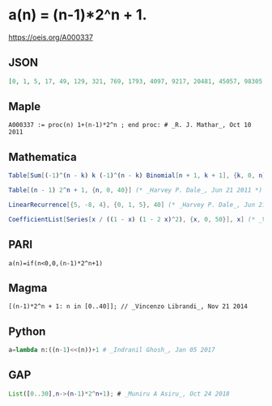 # a\(n\) \= \(n\-1\)\*2^n \+ 1\.
https://oeis.org/A000337
## JSON
```JSON
[0, 1, 5, 17, 49, 129, 321, 769, 1793, 4097, 9217, 20481, 45057, 98305, 212993, 458753, 983041, 2097153, 4456449, 9437185, 19922945, 41943041, 88080385, 184549377, 385875969, 805306369, 1677721601, 3489660929, 7247757313, 15032385537, 31138512897, 64424509441]
```
## Maple
```Maple
A000337 := proc(n) 1+(n-1)*2^n ; end proc: # _R. J. Mathar_, Oct 10 2011
```
## Mathematica
```Mathematica
Table[Sum[(-1)^(n - k) k (-1)^(n - k) Binomial[n + 1, k + 1], {k, 0, n}], {n, 0, 28}] (* _Zerinvary Lajos_, Jul 08 2009 *)
```
```Mathematica
Table[(n - 1) 2^n + 1, {n, 0, 40}] (* _Harvey P. Dale_, Jun 21 2011 *)
```
```Mathematica
LinearRecurrence[{5, -8, 4}, {0, 1, 5}, 40] (* _Harvey P. Dale_, Jun 21 2011 *)
```
```Mathematica
CoefficientList[Series[x / ((1 - x) (1 - 2 x)^2), {x, 0, 50}], x] (* _Vincenzo Librandi_, Nov 21 2014 *)
```
## PARI
```PARI
a(n)=if(n<0,0,(n-1)*2^n+1)
```
## Magma
```Magma
[(n-1)*2^n + 1: n in [0..40]]; // _Vincenzo Librandi_, Nov 21 2014
```
## Python
```Python
a=lambda n:((n-1)<<(n))+1 # _Indranil Ghosh_, Jan 05 2017
```
## GAP
```GAP
List([0..30],n->(n-1)*2^n+1); # _Muniru A Asiru_, Oct 24 2018
```
